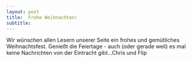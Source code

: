 ```yaml
---
layout: post
title:  Frohe Weihnachten!
subtitle:  
---
```


Wir wünschen allen Lesern unserer Seite ein frohes und gemütliches Weihnachtsfest. Genießt die Feiertage - auch (oder gerade weil) es mal keine Nachrichten von der Eintracht gibt...Chris und Flip


